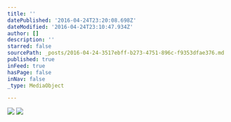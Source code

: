 ```yaml
---
title: ''
datePublished: '2016-04-24T23:20:08.698Z'
dateModified: '2016-04-24T23:10:47.934Z'
author: []
description: ''
starred: false
sourcePath: _posts/2016-04-24-3517ebff-b273-4751-896c-f9353dfae376.md
published: true
inFeed: true
hasPage: false
inNav: false
_type: MediaObject

---
```

![](https://the-grid-user-content.s3-us-west-2.amazonaws.com/cf190616-3d8f-4219-be2e-a46956ff8c37.jpg)
![](https://the-grid-user-content.s3-us-west-2.amazonaws.com/5a5c936f-2f54-41de-8c9c-373c3ad5ac1b.jpg)